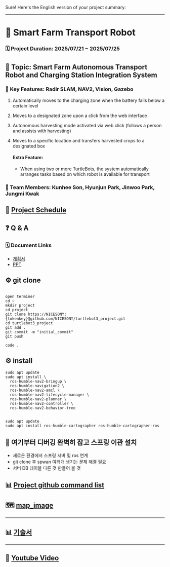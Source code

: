 Sure! Here's the English version of your project summary:

---

# 🚜 Smart Farm Transport Robot

### 🗓️ Project Duration: 2025/07/21 \~ 2025/07/25

## 🎯 Topic: Smart Farm Autonomous Transport Robot and Charging Station Integration System

### 🤖 Key Features: Radir SLAM, NAV2, Vision, Gazebo

1. Automatically moves to the charging zone when the battery falls below a certain level
2. Moves to a designated zone upon a click from the web interface
3. Autonomous harvesting mode activated via web click (follows a person and assists with harvesting)
4. Moves to a specific location and transfers harvested crops to a designated box

   #### Extra Feature:

   * When using two or more TurtleBots, the system automatically arranges tasks based on which robot is available for transport

### 👥 Team Members: Kunhee Son, Hyunjun Park, Jinwoo Park, Jungmi Kwak



## 📅 [Project Schedule](https://github.com/NICESONY/turtlebot3_project/tree/main/Documentation/plan)


## ❓ Q & A


### 🗓️ Document Links

- [계획서](https://docs.google.com/document/d/1M6PhMZ9piBhJVs8vatvDK25QiM19CuVPqjAv2bpU3-8/edit?tab=t.0)
- [PPT](https://docs.google.com/presentation/d/1NAYQ3nXiv2y0jL_QtZ-ypov38d0UsTY2KapHy4Q52Sg/edit?slide=id.g370cc601211_0_15#slide=id.g370cc601211_0_15)


## ⚙️ git clone 
```

open terminer
cd ~
mkdir project
cd project
git clone https://NICESONY:{tokenkey}@github.com/NICESONY/turtlebot3_project.git
cd turtlebot3_project
git add .
git commit -m "initial_commit"
git push

code .
```

## ⚙️ install 
```
sudo apt update
sudo apt install \
  ros-humble-nav2-bringup \
  ros-humble-navigation2 \
  ros-humble-nav2-amcl \
  ros-humble-nav2-lifecycle-manager \
  ros-humble-nav2-planner \
  ros-humble-nav2-controller \
  ros-humble-nav2-behavior-tree


sudo apt update
sudo apt install ros-humble-cartographer ros-humble-cartographer-ros
```

## 🎯  여기부터 디버깅 완벽히 잡고 스프링 이관 설치

- 새로운 환경에서 스프링 서버 및 ros 연계
- git clone 후 spwan 여러개 생기는 문제 해결 필요
- 서버 DB 테이블 다른 것 만들어 볼 것



## 📊 [Project github command list](https://github.com/NICESONY/turtlebot3_project/tree/main/git_commad)


## 🗺️ [map_image](https://github.com/NICESONY/turtlebot3_project/blob/main/Documentation/map_image/Readme.md)

-------------
## 📊  [기술서](https://github.com/NICESONY/turtlebot3_project/blob/main/Documentation/Project_Technical_Specification/%ED%94%84%EB%A1%9C%EC%A0%9D%ED%8A%B8_%EA%B8%B0%EC%88%A0%EC%84%9C_%EC%96%91%EC%8B%9D(%EC%8A%A4%EB%A7%88%ED%8A%B8%ED%8C%9C%20%EC%9E%90%EB%8F%99%20%EC%9A%B4%EC%86%A1%20%EB%A1%9C%EB%B4%87%20%EB%B0%8F%20%EC%B6%A9%EC%A0%84%20%EC%8A%A4%ED%85%8C%EC%9D%B4%EC%85%98%20%EC%97%B0%EA%B3%84%20%EC%8B%9C%EC%8A%A4%ED%85%9C).pdf)
-------------


## 🤖 [Youtube Video](https://youtu.be/RD2XwL_64qI)
